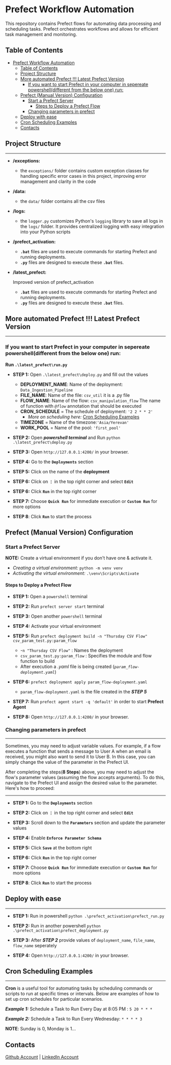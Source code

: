 # Prefect Workflow Automation

This repository contains Prefect flows for automating data processing and scheduling tasks. Prefect orchestrates workflows and allows for efficient task management and monitoring.

## Table of Contents

- [Prefect Workflow Automation](#prefect-workflow-automation)
  - [Table of Contents](#table-of-contents)
  - [Project Structure](#project-structure)
  - [More automated Prefect !!! Latest Prefect Version](#more-automated-prefect--latest-prefect-version)
    - [If you want to start Prefect in your computer in sepereate powershell(different from the below one) run:](#if-you-want-to-start-prefect-in-your-computer-in-sepereate-powershelldifferent-from-the-below-one-run)
  - [Prefect (Manual Version) Configuration](#prefect-manual-version-configuration)
    - [Start a Prefect Server](#start-a-prefect-server)
      - [Steps to Deploy a Prefect Flow](#steps-to-deploy-a-prefect-flow)
    - [Changing parameters in prefect](#changing-parameters-in-prefect)
  - [Deploy with ease](#deploy-with-ease)
  - [Cron Scheduling Examples](#cron-scheduling-examples)
  - [Contacts](#contacts)

## Project Structure

---

- **/exceptions:** 

    - the `exceptions/` folder contains custom exception classes for handling specific error cases in this project, improving error management and clarity in the code

- **/data:**

    - the `data/` folder contains all the csv files

- **/logs:** 

    - the `logger.py` customizes Python's `logging` library to save all logs in the `logs/` folder. It provides centralized logging with easy integration into your Python scripts

- **/prefect_activation:**

    - **`.bat`** files are used to execute commands for starting Prefect and running deployments.
    - **`.py`** files are designed to execute these **`.bat`** files. 

- **/latest_prefect:**

    Improved version of prefect_activation
    - **`.bat`** files are used to execute commands for starting Prefect and running deployments.
    - **`.py`** files are designed to execute these **`.bat`** files.

## More automated Prefect !!! Latest Prefect Version

---
  ### If you want to start Prefect in your computer in sepereate powershell(different from the below one) run:
  **Run   `.\latest_prefect\run.py`**

- **STEP 1:** Open `.\latest_prefect\deploy.py` and fill out the values
  - **DEPLOYMENT_NAME**: Name of the deployment: `Data_Ingestion_Pipeline`
  - **FILE_NAME**: Name of the file: `csv_util` it is a .py file
  - **FLOW_NAME**: Name of the flow: `csv_manipulation_flow` The name of function with *`@flow`* annotation that should be executed 
  - **CRON_SCHEDULE** = The schedule of deployment: `'2 2 * * 2'`  
      - *More on scheduling here:* [Cron Scheduling Examples](#cron-scheduling-examples)
  - **TIMEZONE** = Name of the timezone:`'Asia/Yerevan'`
  - **WORK_POOL** = Name of the pool: `'first_pool'`

- **STEP 2:** Open ***powershell terminal*** and Run `python .\latest_prefect\deploy.py`

- **STEP 3:** Open `http://127.0.0.1:4200/` in your browser.

- **STEP 4:** Go to the **`Deployments`** section

- **STEP 5:** Click on the name of the **deployment**

- **STEP 6:** Click on **`⋮`** in the top right corner and select **`Edit`**

- **STEP 6:** Click **`Run`** in the top right corner

- **STEP 7:** Choose **`Quick Run`** for immediate execution or **`Custom Run`** for more options
 
- **STEP 8**: Click **`Run`** to start the process

## Prefect (Manual Version) Configuration 

### Start a Prefect Server 

**NOTE:** Create a virtual environment if you don't have one & activate it.
   - *Creating a virtual environment:* `python -m venv venv`
   - *Activating the virtual environment:* `.\venv\Scripts\Activate`

#### Steps to Deploy a Prefect Flow

- **STEP 1:** Open a `powershell` terminal

- **STEP 2:** Run `prefect server start` terminal

- **STEP 3:** Open another `powershell` terminal

- **STEP 4:** Activate your virtual environment

- **STEP 5:** Run `prefect deployment build -n "Thursday CSV Flow" csv_param_test.py:param_flow` 
  - -`n "Thursday CSV Flow"` : Names the deployment 
  - `csv_param_test.py:param_flow` : Specifies the module and flow function to build
  - After execution a *.yaml* file is being created (*`param_flow-deployment.yaml`*)

- **STEP 6:** `prefect deployment apply param_flow-deployment.yaml`
  - `param_flow-deployment.yaml` is the file created in the ***STEP 5***  

- **STEP 7:** Run `prefect agent start -q 'default'` in order to start **Prefect Agent**

- **STEP 8:** Open `http://127.0.0.1:4200/` in your browser.

### Changing parameters in prefect
---
Sometimes, you may need to adjust variable values. For example, if a flow executes a function that sends a message to User A when an email is received, you might also want to send it to User B. In this case, you can simply change the value of the parameter in the Prefect UI.

After completing the steps(**8 Steps**) above, you may need to adjust the flow's parameter values (assuming the flow accepts arguments). To do this, navigate to the Prefect UI and assign the desired value to the parameter. Here's how to proceed:

---

- **STEP 1:** Go to the **`Deployments`** section

- **STEP 2:** Click on **`⋮`** in the top right corner and select **`Edit`**

- **STEP 3:** Scroll down to the **`Parameters`** section and update the parameter values

- **STEP 4:** Enable **`Enforce Parameter Schema`**

- **STEP 5:** Click **`Save`** at the bottom right

- **STEP 6:** Click **`Run`** in the top right corner

- **STEP 7:** Choose **`Quick Run`** for immediate execution or **`Custom Run`** for more options
 
- **STEP 8**: Click **`Run`** to start the process

## Deploy with ease

---

- **STEP 1:** Run in powershell `python .\prefect_activation\prefect_run.py` 

- **STEP 2:** Run in another powershell `python .\prefect_activation\prefect_deployment.py` 
  
- **STEP 3:** After ***STEP 2*** provide values of `deployment_name`, `file_name`, `flow_name` seperately
  
- **STEP 4:** Open `http://127.0.0.1:4200/` in your browser.

## Cron Scheduling Examples

---

**Cron** is a useful tool for automating tasks by scheduling commands or scripts to run at specific times or intervals. Below are examples of how to set up cron schedules for particular scenarios.

***Example 1:*** 
    Schedule a Task to Run Every Day at 8:05 PM : `5 20 * * *`

***Example 2:***
    Schedule a Task to Run Every Wednesday: `* * * * 3`

**NOTE**: Sunday is 0, Monday is 1...

## Contacts

[Github Account](https://github.com/Aleqyan666)     |      [LinkedIn Account](https://www.linkedin.com/in/hayk-alekyan-900797204/)
